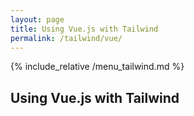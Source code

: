 ```yaml
---
layout: page
title: Using Vue.js with Tailwind
permalink: /tailwind/vue/
---
```


{% include_relative /menu_tailwind.md %}

## Using Vue.js with Tailwind

